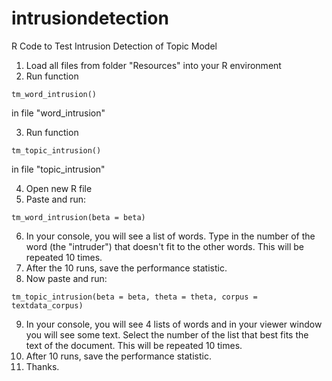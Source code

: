 # intrusiondetection
R Code to Test Intrusion Detection of Topic Model

1. Load all files from folder "Resources" into your R environment
2. Run function 
```
tm_word_intrusion()
```
in file "word_intrusion"

3. Run function 
```
tm_topic_intrusion()
```
in file "topic_intrusion"

4. Open new R file
5. Paste and run:
``` 
tm_word_intrusion(beta = beta)
```
6. In your console, you will see a list of words. Type in the number of the word (the "intruder") that doesn't fit to the other words. This will be repeated 10 times.
7. After the 10 runs, save the performance statistic.
8. Now paste and run: 
```
tm_topic_intrusion(beta = beta, theta = theta, corpus = textdata_corpus)
```
9. In your console, you will see 4 lists of words and in your viewer window you will see some text. Select the number of the list that best fits the text of the document. This will be repeated 10 times.
10. After 10 runs, save the performance statistic.
11. Thanks.
